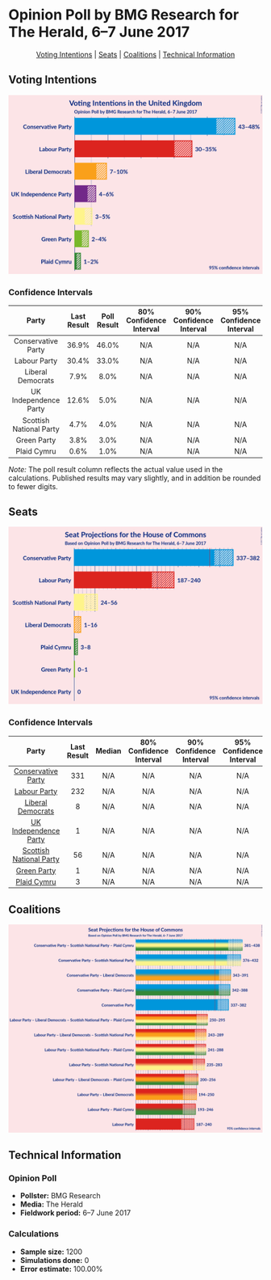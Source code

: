 # Opinion Poll by BMG Research for The Herald, 6–7 June 2017

<p align="center"><a href="#voting-intentions">Voting Intentions</a> | <a href="#seats">Seats</a> | <a href="#coalitions">Coalitions</a> | <a href="#technical-information">Technical Information</a></p>

## Voting Intentions

![Graph with voting intentions not yet produced](2017-06-07-BMG.png "Voting Intentions")

### Confidence Intervals

| Party | Last Result | Poll Result | 80% Confidence Interval | 90% Confidence Interval | 95% Confidence Interval | 99% Confidence Interval |
|:-----:|:-----------:|:-----------:|:-----------------------:|:-----------------------:|:-----------------------:|:-----------------------:|
| Conservative Party | 36.9% | 46.0% | N/A |N/A |N/A |N/A |
| Labour Party | 30.4% | 33.0% | N/A |N/A |N/A |N/A |
| Liberal Democrats | 7.9% | 8.0% | N/A |N/A |N/A |N/A |
| UK Independence Party | 12.6% | 5.0% | N/A |N/A |N/A |N/A |
| Scottish National Party | 4.7% | 4.0% | N/A |N/A |N/A |N/A |
| Green Party | 3.8% | 3.0% | N/A |N/A |N/A |N/A |
| Plaid Cymru | 0.6% | 1.0% | N/A |N/A |N/A |N/A |

*Note:* The poll result column reflects the actual value used in the calculations. Published results may vary slightly, and in addition be rounded to fewer digits.

## Seats

![Graph with seats not yet produced](2017-06-07-BMG-seats.png "Seats")

### Confidence Intervals

| Party | Last Result | Median | 80% Confidence Interval | 90% Confidence Interval | 95% Confidence Interval | 99% Confidence Interval |
|:-----:|:-----------:|:------:|:-----------------------:|:-----------------------:|:-----------------------:|:-----------------------:|
| <a href="#conservative-party">Conservative Party</a> | 331 | N/A | N/A |N/A |N/A |N/A |
| <a href="#labour-party">Labour Party</a> | 232 | N/A | N/A |N/A |N/A |N/A |
| <a href="#liberal-democrats">Liberal Democrats</a> | 8 | N/A | N/A |N/A |N/A |N/A |
| <a href="#uk-independence-party">UK Independence Party</a> | 1 | N/A | N/A |N/A |N/A |N/A |
| <a href="#scottish-national-party">Scottish National Party</a> | 56 | N/A | N/A |N/A |N/A |N/A |
| <a href="#green-party">Green Party</a> | 1 | N/A | N/A |N/A |N/A |N/A |
| <a href="#plaid-cymru">Plaid Cymru</a> | 3 | N/A | N/A |N/A |N/A |N/A |


## Coalitions

![Graph with coalitions seats not yet produced](2017-06-07-BMG-coalitions-seats.png "Coalitions Seats")


## Technical Information

### Opinion Poll

+ **Pollster:** BMG Research
+ **Media:** The Herald
+ **Fieldwork period:** 6–7 June 2017

### Calculations

+ **Sample size:** 1200
+ **Simulations done:** 0
+ **Error estimate:** 100.00%

